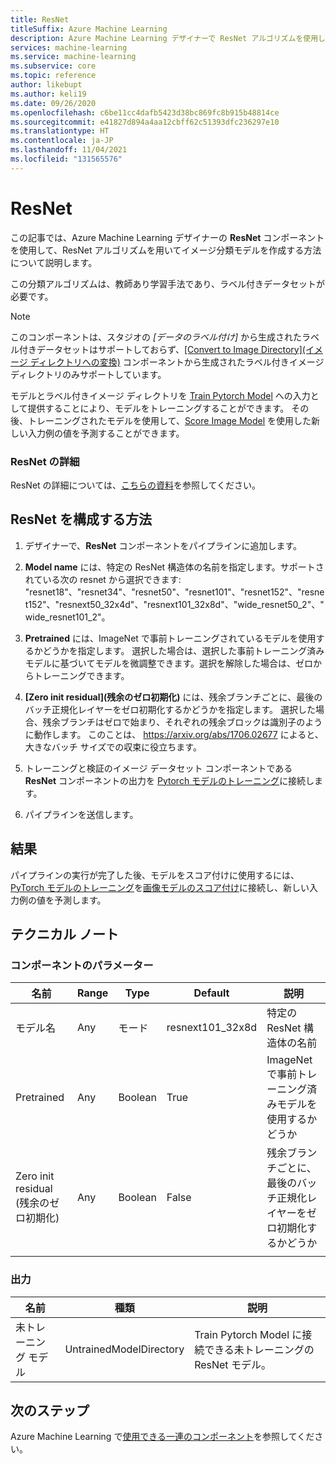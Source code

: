 ```yaml
---
title: ResNet
titleSuffix: Azure Machine Learning
description: Azure Machine Learning デザイナーで ResNet アルゴリズムを使用してイメージ分類モデルを作成する方法について説明します。
services: machine-learning
ms.service: machine-learning
ms.subservice: core
ms.topic: reference
author: likebupt
ms.author: keli19
ms.date: 09/26/2020
ms.openlocfilehash: c6be11cc4dafb5423d38bc869fc8b915b48814ce
ms.sourcegitcommit: e41827d894a4aa12cbff62c51393dfc236297e10
ms.translationtype: HT
ms.contentlocale: ja-JP
ms.lasthandoff: 11/04/2021
ms.locfileid: "131565576"
---
```

# <a name="resnet"></a>ResNet

この記事では、Azure Machine Learning デザイナーの **ResNet** コンポーネントを使用して、ResNet アルゴリズムを用いてイメージ分類モデルを作成する方法について説明します。  

この分類アルゴリズムは、教師あり学習手法であり、ラベル付きデータセットが必要です。 
> [!NOTE]
> このコンポーネントは、スタジオの *[データのラベル付け]* から生成されたラベル付きデータセットはサポートしておらず、[[Convert to Image Directory]\(イメージ ディレクトリへの変換\)](convert-to-image-directory.md) コンポーネントから生成されたラベル付きイメージ ディレクトリのみサポートしています。 

モデルとラベル付きイメージ ディレクトリを [Train Pytorch Model](train-pytorch-model.md) への入力として提供することにより、モデルをトレーニングすることができます。 その後、トレーニングされたモデルを使用して、[Score Image Model](score-image-model.md) を使用した新しい入力例の値を予測することができます。

### <a name="more-about-resnet"></a>ResNet の詳細

ResNet の詳細については、[こちらの資料](https://pytorch.org/vision/stable/models.html#torchvision.models.resnext101_32x8d)を参照してください。

## <a name="how-to-configure-resnet"></a>ResNet を構成する方法

1.  デザイナーで、**ResNet** コンポーネントをパイプラインに追加します。  

2.  **Model name** には、特定の ResNet 構造体の名前を指定します。サポートされている次の resnet から選択できます: "resnet18"、"resnet34"、"resnet50"、"resnet101"、"resnet152"、"resnet152"、"resnext50\_32x4d"、"resnext101\_32x8d"、"wide_resnet50\_2"、"wide_resnet101\_2"。

3.  **Pretrained** には、ImageNet で事前トレーニングされているモデルを使用するかどうかを指定します。 選択した場合は、選択した事前トレーニング済みモデルに基づいてモデルを微調整できます。選択を解除した場合は、ゼロからトレーニングできます。

4.  **[Zero init residual]\(残余のゼロ初期化\)** には、残余ブランチごとに、最後のバッチ正規化レイヤーをゼロ初期化するかどうかを指定します。 選択した場合、残余ブランチはゼロで始まり、それぞれの残余ブロックは識別子のように動作します。 このことは、 https://arxiv.org/abs/1706.02677 によると、大きなバッチ サイズでの収束に役立ちます。

5.  トレーニングと検証のイメージ データセット コンポーネントである **ResNet** コンポーネントの出力を [Pytorch モデルのトレーニング](train-pytorch-model.md)に接続します。 

6.  パイプラインを送信します。

## <a name="results"></a>結果

パイプラインの実行が完了した後、モデルをスコア付けに使用するには、[PyTorch モデルのトレーニング](train-pytorch-model.md)を[画像モデルのスコア付け](score-image-model.md)に接続し、新しい入力例の値を予測します。

## <a name="technical-notes"></a>テクニカル ノート  

###  <a name="component-parameters"></a>コンポーネントのパラメーター  

| 名前       | Range | Type    | Default           | 説明                              |
| ---------- | ----- | ------- | ----------------- | ---------------------------------------- |
| モデル名 | Any   | モード    | resnext101\_32x8d | 特定の ResNet 構造体の名前       |
| Pretrained | Any   | Boolean | True              | ImageNet で事前トレーニング済みモデルを使用するかどうか |
| Zero init residual (残余のゼロ初期化) | Any | Boolean | False | 残余ブランチごとに、最後のバッチ正規化レイヤーをゼロ初期化するかどうか |
|            |       |         |                   |                                          |

###  <a name="output"></a>出力  

| 名前            | 種類                    | 説明                              |
| --------------- | ----------------------- | ---------------------------------------- |
| 未トレーニング モデル | UntrainedModelDirectory | Train Pytorch Model に接続できる未トレーニングの ResNet モデル。 |

## <a name="next-steps"></a>次のステップ

Azure Machine Learning で[使用できる一連のコンポーネント](component-reference.md)を参照してください。 